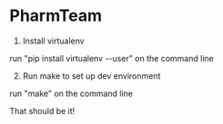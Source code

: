 # PharmTeam

1. Install virtualenv

run "pip install virtualenv --user" on the command line

2. Run make to set up dev environment

run "make" on the command line

That should be it!

